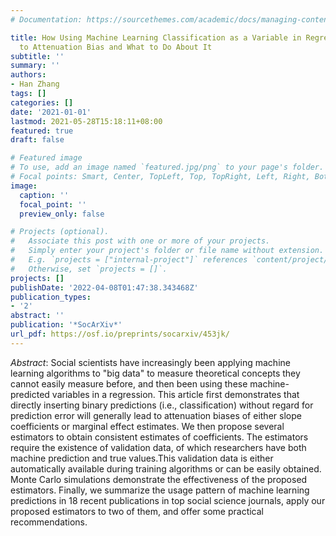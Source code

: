 ```yaml
---
# Documentation: https://sourcethemes.com/academic/docs/managing-content/

title: How Using Machine Learning Classification as a Variable in Regression Leads
  to Attenuation Bias and What to Do About It
subtitle: ''
summary: ''
authors:
- Han Zhang
tags: []
categories: []
date: '2021-01-01'
lastmod: 2021-05-28T15:18:11+08:00
featured: true
draft: false

# Featured image
# To use, add an image named `featured.jpg/png` to your page's folder.
# Focal points: Smart, Center, TopLeft, Top, TopRight, Left, Right, BottomLeft, Bottom, BottomRight.
image:
  caption: ''
  focal_point: ''
  preview_only: false

# Projects (optional).
#   Associate this post with one or more of your projects.
#   Simply enter your project's folder or file name without extension.
#   E.g. `projects = ["internal-project"]` references `content/project/deep-learning/index.md`.
#   Otherwise, set `projects = []`.
projects: []
publishDate: '2022-04-08T01:47:38.343468Z'
publication_types:
- '2'
abstract: ''
publication: '*SocArXiv*'
url_pdf: https://osf.io/preprints/socarxiv/453jk/
---
```


*Abstract*: Social scientists have increasingly been applying machine learning algorithms to "big data" to measure theoretical concepts they cannot easily measure before, and then been using these machine-predicted variables in a regression. This article first demonstrates that directly inserting binary predictions (i.e., classification) without regard for prediction error will generally lead to attenuation biases of either slope coefficients or marginal effect estimates.
We then propose several estimators to obtain consistent estimates of coefficients.
The estimators require the existence of validation data, of which researchers have both machine prediction and true values.This validation data is either automatically available during training algorithms or can be easily obtained.
Monte Carlo simulations demonstrate the effectiveness of the proposed estimators.
Finally, we summarize the usage pattern of machine learning predictions in 18 recent publications in top social science journals, apply our proposed estimators to two of them, and offer some practical recommendations.

